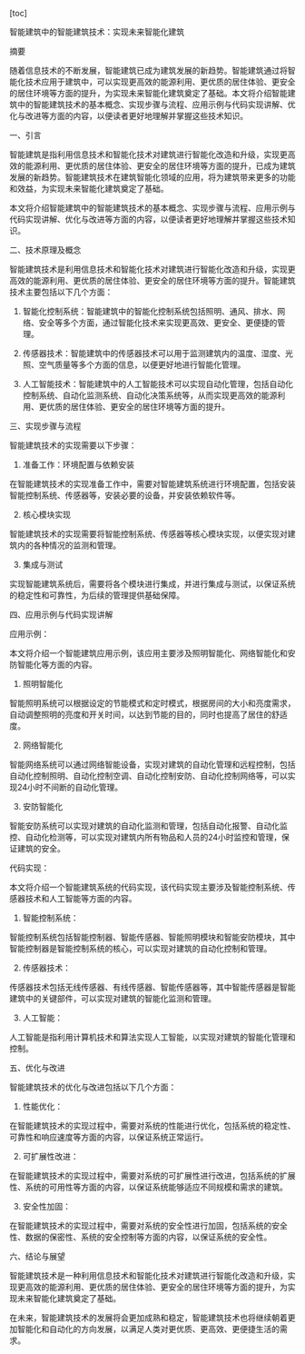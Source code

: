 
[toc]                    
                
                
智能建筑中的智能建筑技术：实现未来智能化建筑

摘要

随着信息技术的不断发展，智能建筑已成为建筑发展的新趋势。智能建筑通过将智能化技术应用于建筑中，可以实现更高效的能源利用、更优质的居住体验、更安全的居住环境等方面的提升，为实现未来智能化建筑奠定了基础。本文将介绍智能建筑中的智能建筑技术的基本概念、实现步骤与流程、应用示例与代码实现讲解、优化与改进等方面的内容，以便读者更好地理解并掌握这些技术知识。

一、引言

智能建筑是指利用信息技术和智能化技术对建筑进行智能化改造和升级，实现更高效的能源利用、更优质的居住体验、更安全的居住环境等方面的提升，已成为建筑发展的新趋势。智能建筑技术在建筑智能化领域的应用，将为建筑带来更多的功能和效益，为实现未来智能化建筑奠定了基础。

本文将介绍智能建筑中的智能建筑技术的基本概念、实现步骤与流程、应用示例与代码实现讲解、优化与改进等方面的内容，以便读者更好地理解并掌握这些技术知识。

二、技术原理及概念

智能建筑技术是利用信息技术和智能化技术对建筑进行智能化改造和升级，实现更高效的能源利用、更优质的居住体验、更安全的居住环境等方面的提升。智能建筑技术主要包括以下几个方面：

1. 智能化控制系统：智能建筑中的智能化控制系统包括照明、通风、排水、网络、安全等多个方面，通过智能化技术来实现更高效、更安全、更便捷的管理。

2. 传感器技术：智能建筑中的传感器技术可以用于监测建筑内的温度、湿度、光照、空气质量等多个方面的信息，以便更好地进行智能化管理。

3. 人工智能技术：智能建筑中的人工智能技术可以实现自动化管理，包括自动化控制系统、自动化监测系统、自动化决策系统等，从而实现更高效的能源利用、更优质的居住体验、更安全的居住环境等方面的提升。

三、实现步骤与流程

智能建筑技术的实现需要以下步骤：

1. 准备工作：环境配置与依赖安装

在智能建筑技术的实现准备工作中，需要对智能建筑系统进行环境配置，包括安装智能控制系统、传感器等，安装必要的设备，并安装依赖软件等。

2. 核心模块实现

智能建筑技术的实现需要将智能控制系统、传感器等核心模块实现，以便实现对建筑内的各种情况的监测和管理。

3. 集成与测试

实现智能建筑系统后，需要将各个模块进行集成，并进行集成与测试，以保证系统的稳定性和可靠性，为后续的管理提供基础保障。

四、应用示例与代码实现讲解

应用示例：

本文将介绍一个智能建筑应用示例，该应用主要涉及照明智能化、网络智能化和安防智能化等方面的内容。

1. 照明智能化

智能照明系统可以根据设定的节能模式和定时模式，根据房间的大小和亮度需求，自动调整照明的亮度和开关时间，以达到节能的目的，同时也提高了居住的舒适度。

2. 网络智能化

智能网络系统可以通过网络智能设备，实现对建筑的自动化管理和远程控制，包括自动化控制照明、自动化控制空调、自动化控制安防、自动化控制网络等，可以实现24小时不间断的自动化管理。

3. 安防智能化

智能安防系统可以实现对建筑的自动化监测和管理，包括自动化报警、自动化监控、自动化检测等，可以实现对建筑内所有物品和人员的24小时监控和管理，保证建筑的安全。

代码实现：

本文将介绍一个智能建筑系统的代码实现，该代码实现主要涉及智能控制系统、传感器技术和人工智能等方面的内容。

1. 智能控制系统：

智能控制系统包括智能控制器、智能传感器、智能照明模块和智能安防模块，其中智能控制器是智能控制系统的核心，可以实现对建筑的自动化控制和管理。

2. 传感器技术：

传感器技术包括无线传感器、有线传感器、智能传感器等，其中智能传感器是智能建筑中的关键部件，可以实现对建筑的智能化监测和管理。

3. 人工智能：

人工智能是指利用计算机技术和算法实现人工智能，以实现对建筑的智能化管理和控制。

五、优化与改进

智能建筑技术的优化与改进包括以下几个方面：

1. 性能优化：

在智能建筑技术的实现过程中，需要对系统的性能进行优化，包括系统的稳定性、可靠性和响应速度等方面的内容，以保证系统正常运行。

2. 可扩展性改进：

在智能建筑技术的实现过程中，需要对系统的可扩展性进行改进，包括系统的扩展性、系统的可用性等方面的内容，以保证系统能够适应不同规模和需求的建筑。

3. 安全性加固：

在智能建筑技术的实现过程中，需要对系统的安全性进行加固，包括系统的安全性、数据的保密性、系统的安全控制等方面的内容，以保证系统的安全性。

六、结论与展望

智能建筑技术是一种利用信息技术和智能化技术对建筑进行智能化改造和升级，实现更高效的能源利用、更优质的居住体验、更安全的居住环境等方面的提升，为实现未来智能化建筑奠定了基础。

在未来，智能建筑技术的发展将会更加成熟和稳定，智能建筑技术也将继续朝着更加智能化和自动化的方向发展，以满足人类对更优质、更高效、更便捷生活的需求。

